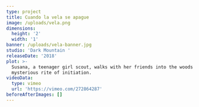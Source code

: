 ```yaml
---
type: project
title: Cuando la vela se apague
image: /uploads/vela.png
dimensions:
  height: '2'
  width: '1'
banner: /uploads/vela-banner.jpg
studio: 'Dark Mountain '
releaseDate: '2018'
plot: >-
  Susana, a teenager girl scout, walks with her friends into the woods to play a
  mysterious rite of initiation.
videoData:
  type: vimeo
  url: 'https://vimeo.com/272864287'
beforeAfterImages: []
---
```


